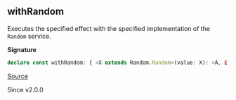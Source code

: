 ## withRandom

Executes the specified effect with the specified implementation of the
`Random` service.

**Signature**

```ts
declare const withRandom: { <X extends Random.Random>(value: X): <A, E, R>(effect: Effect<A, E, R>) => Effect<A, E, R>; <X extends Random.Random, A, E, R>(effect: Effect<A, E, R>, value: X): Effect<A, E, R>; }
```

[Source](https://github.com/Effect-TS/effect/tree/main/packages/effect/src/Effect.ts#L11365)

Since v2.0.0